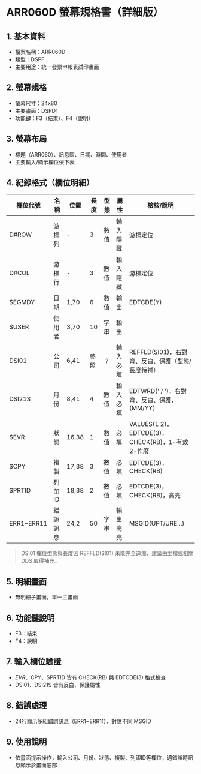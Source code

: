 # ARR060D 螢幕規格書（詳細版）

## 1. 基本資料
- 檔案名稱：ARR060D
- 類型：DSPF
- 主要用途：統一發票申報表試印畫面

## 2. 螢幕規格
- 螢幕尺寸：24x80
- 主要畫面：DSPD1
- 功能鍵：F3（結束）、F4（說明）

## 3. 螢幕布局
- 標題（ARR060）、訊息區、日期、時間、使用者
- 主要輸入/顯示欄位依下表

## 4. 紀錄格式（欄位明細）
| 欄位代號   | 名稱     | 位置   | 長度 | 型態 | 屬性         | 檢核/說明                |
|------------|----------|--------|------|------|--------------|--------------------------|
| D#ROW      | 游標列   | -      | 3    | 數值 | 輸入隱藏     | 游標定位                 |
| D#COL      | 游標行   | -      | 3    | 數值 | 輸入隱藏     | 游標定位                 |
| $EGMDY     | 日期     | 1,70   | 6    | 數值 | 輸出         | EDTCDE(Y)                |
| $USER      | 使用者   | 3,70   | 10   | 字串 | 輸出         |                          |
| DSI01      | 公司     | 6,41   | 參照 | ？  | 輸入必填     | REFFLD(SI01)，右對齊、反白、保護（型態/長度待補） |
| DSI21S     | 月份     | 8,41   | 4    | 數值 | 輸入必填     | EDTWRD('  /  ')，右對齊、反白、保護，(MM/YY) |
| $EVR       | 狀態     |16,38   | 1    | 數值 | 必填         | VALUES(1 2)，EDTCDE(3)，CHECK(RB)，1-有效 2-作廢 |
| $CPY       | 複製     |17,38   | 3    | 數值 | 必填         | EDTCDE(3)，CHECK(RB)     |
| $PRTID     | 列印ID   |18,38   | 2    | 數值 | 必填         | EDTCDE(3)，CHECK(RB)，高亮 |
| ERR1~ERR11 | 錯誤訊息 |24,2    | 50   | 字串 | 輸出高亮     | MSGID(UPT/URE...)        |

> DSI01 欄位型態與長度因 REFFLD(SI01) 未能完全追溯，建議由主檔或相關 DDS 取得補充。

## 5. 明細畫面
- 無明細子畫面，單一主畫面

## 6. 功能鍵說明
- F3：結束
- F4：說明

## 7. 輸入欄位驗證
- $EVR、$CPY、$PRTID 皆有 CHECK(RB) 與 EDTCDE(3) 格式檢查
- DSI01、DSI21S 皆有反白、保護屬性

## 8. 錯誤處理
- 24行顯示多組錯誤訊息（ERR1~ERR11），對應不同 MSGID

## 9. 使用說明
- 依畫面提示操作，輸入公司、月份、狀態、複製、列印ID等欄位，遇錯誤時訊息顯示於畫面底部 